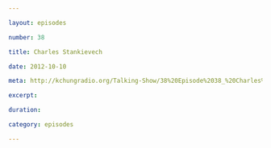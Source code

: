 ```yaml
---

layout: episodes

number: 38

title: Charles Stankievech

date: 2012-10-10

meta: http://kchungradio.org/Talking-Show/38%20Episode%2038_%20Charles%20Stankievech.mp3

excerpt: 

duration: 

category: episodes

---
```



